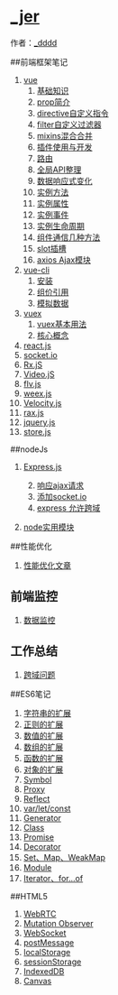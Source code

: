 # [_jer]()

作者：[_dddd](http://www.isyxf.com)
<!-- [ditto:searchbar] -->
##前端框架笔记
1. [vue](#docs/vueJs/lib_vueJs)
	1. [基础知识](#docs/vueJs/lib_vueJs_base)
	1. [prop简介](#docs/vueJs/lib_vueJs_props)
	1. [directive自定义指令](#docs/vueJs/lib_vueJs_directive)
	1. [filter自定义过滤器](#docs/vueJs/lib_vueJs_filter)
	1. [mixins混合合并](#docs/vueJs/lib_vueJs_mixins)
	1. [插件使用与开发](#docs/vueJs/lib_vueJs_plugin)
	1. [路由](#docs/vueJs/lib_vueJs_router)
	1. [全局API整理](#docs/vueJs/lib_vueJs_glbObj)
	1. [数据响应式变化](#docs/vueJs/lib_vueJs_response)
	1. [实例方法](#docs/vueJs/lib_vueJs_objFn)
	1. [实例属性](#docs/vueJs/lib_vueJs_objProp)
	1. [实例事件](#docs/vueJs/lib_vueJs_objEvent)
	1. [实例生命周期](#docs/vueJs/lib_vueJs_lifeCycle)
	1. [组件通信几种方法](#docs/vueJs/lib_vueJs_message)
	1. [slot插槽](#docs/vueJs/lib_vueJs_slot)
	1. [axios Ajax模块](#docs/vueJs/lib_vueJs_axios)
1. [vue-cli](#docs/vueCli/lib_vuecli_cli)
	1. [安装](#docs/vueCli/lib_vuecli_install)  
	1. [组价引用](#docs/vueCli/lib_vuecli_components)
	1. [模拟数据](#docs/vueCli/lib_vuecli_mock)
1. [vuex](#docs/vuex/vuex_info)
	1. [vuex基本用法](#docs/vuex/vuex_info)
	1. [核心概念](#docs/vuex/vuex_diff)
1. [react.js](#docs/lib_reactJs)
1. [socket.io](#docs/lib_socket_IO)
1. [Rx.jS](#docs/lib_RxJS)
1. [Video.jS](#docs/lib_VideoJS)
1. [flv.js](#docs/lib_flvJs)
1. [weex.js](#docs/lib_weex)
1. [Velocity.js](#docs/lib_velocity)
1. [rax.js](#docs/lib_rax)
1. [jquery.js](#docs/lib_jquery)
1. [store.js](#docs/lib_store)

##nodeJs
1. [Express.js](#docs/node/lib_Express_des)
    
    2. [响应ajax请求](#docs/node/lib_Express_post)
    2. [添加socket.io](#docs/node/lib_Express_socketio)
    2. [express 允许跨域](#docs/node/lib_Express_cors)
2. [node实用模块](#docs/node/node_module)

##性能优化
1. [性能优化文章](#docs/optimal)

## 前端监控
1. [数据监控](#docs/data_watch)

## 工作总结
1. [跨域问题](#docs/work/cross_domain)

##ES6笔记

1. [字符串的扩展](#docs/es6/es6_string)
1. [正则的扩展](#docs/es6/es6_regex)
1. [数值的扩展](#docs/es6/es6_number)
1. [数组的扩展](#docs/es6/es6_array)
1. [函数的扩展](#docs/es6/es6_function)
1. [对象的扩展](#docs/es6/es6_object)
1. [Symbol](#docs/es6/es6_symbol)
1. [Proxy](#docs/es6/es6_proxy)
1. [Reflect](#docs/es6/es6_reflect)
1. [var/let/const](#docs/es6/es6_var_let_const)
1. [Generator](#docs/es6/es6_generator)
1. [Class](#docs/es6/es6_class)
1. [Promise](#docs/es6/es6_promise)
1. [Decorator](#docs/es6/es6_decorator)
1. [Set、Map、WeakMap](#docs/es6/es6_decorator)
1. [Module](#docs/es6/es6_module)
1. [Iterator、for...of](#docs/es6/es6_Iterator_for_of)

##HTML5
1. [WebRTC](#docs/html5_webrtc)
1. [Mutation Observer](#docs/html5_mutation_observer)
1. [WebSocket](#docs/html5/webSocket)
1. [postMessage](#docs/html5_postMessage)
1. [localStorage](#docs/html5_localStorage)
1. [sessionStorage](#docs/html5_sessionStorage)
1. [IndexedDB](#docs/html5_indexedDB)
1. [Canvas](#docs/html5_canvas)


